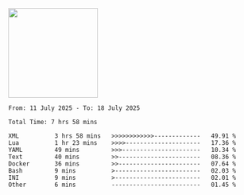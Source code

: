 <img height="180em" src="https://github-readme-stats-eight-theta.vercel.app/api?username=bkundev&show_icons=true&theme=radical&include_all_commits=true&count_private=true"/>
<!--START_SECTION:waka-->

```all_time
From: 11 July 2025 - To: 18 July 2025

Total Time: 7 hrs 58 mins

XML          3 hrs 58 mins   >>>>>>>>>>>>-------------   49.91 %
Lua          1 hr 23 mins    >>>>---------------------   17.36 %
YAML         49 mins         >>>----------------------   10.34 %
Text         40 mins         >>-----------------------   08.36 %
Docker       36 mins         >>-----------------------   07.64 %
Bash         9 mins          >------------------------   02.03 %
INI          9 mins          >------------------------   02.01 %
Other        6 mins          -------------------------   01.45 %
```

<!--END_SECTION:waka-->
